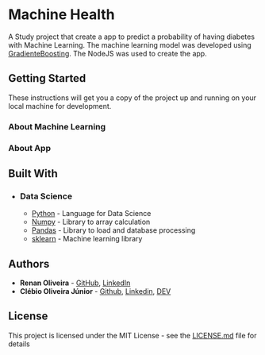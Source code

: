 # Machine Health
A Study project that create a app to predict a probability of having diabetes with Machine Learning. The machine learning model was developed using [GradienteBoosting](https://scikit-learn.org/stable/modules/generated/sklearn.ensemble.GradientBoostingClassifier.html). The NodeJS was used to create the app.

## Getting Started

These instructions will get you a copy of the project up and running on your local machine for development.

### About Machine Learning

### About App

## Built With

* ### Data Science
    * [Python](https://www.python.org/) - Language for Data Science
    * [Numpy](https://numpy.org/) - Library to array calculation
    * [Pandas](https://pandas.pydata.org/) - Library to load and database processing
    * [sklearn](https://scikit-learn.org/stable/index.html) - Machine learning library

## Authors
* **Renan Oliveira** - [GitHub](https://github.com/lmaoclost), [LinkedIn](https://www.linkedin.com/in/renansmoliveira/)
* **Clébio Oliveira Júnior** - [Github](https://www.github.com/juniorcl), [Linkedin](https://www.linkedin.com/in/clebiojunior), [DEV](https://www.dev.to/juniorcl)

## License
This project is licensed under the MIT License - see the [LICENSE.md](LICENSE.md) file for details